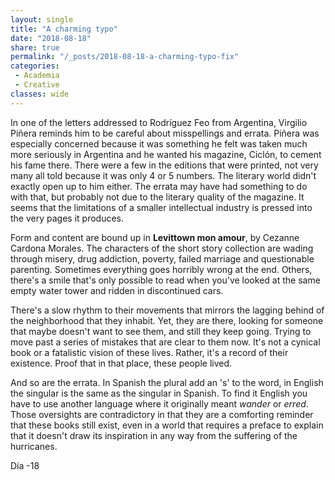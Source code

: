 ```yaml
---
layout: single
title: "A charming typo"
date: "2018-08-18"
share: true
permalink: "/_posts/2018-08-18-a-charming-typo-fix"
categories:
 - Academia
 - Creative
classes: wide
---
```


In one of the letters addressed to Rodríguez Feo from Argentina, Virgilio Piñera reminds him to be careful about misspellings and errata. Piñera was especially concerned because it was something he felt was taken much more seriously in Argentina and he wanted his magazine, Ciclón, to cement his fame there. There were a few in the editions that were printed, not very many all told because it was only 4 or 5 numbers. The literary world didn't exactly open up to him either. The errata may have had something to do with that, but probably not due to the literary quality of the magazine. It seems that the limitations of a smaller intellectual industry is pressed into the very pages it produces.



Form and content are bound up in **Levittown mon amour**, by Cezanne Cardona Morales. The characters of the short story collection are wading through misery, drug addiction, poverty, failed marriage and questionable parenting. Sometimes everything goes horribly wrong at the end. Others, there's a smile that's only possible to read when you've looked at the same empty water tower and ridden in discontinued cars.



There's a slow rhythm to their movements that mirrors the lagging behind of the neighborhood that they inhabit. Yet, they are there, looking for someone that maybe doesn't want to see them, and still they keep going. Trying to move past a series of mistakes that are clear to them now. It's not a cynical book or a fatalistic vision of these lives. Rather, it's a record of their existence. Proof that in that place, these people lived.



And so are the errata. In Spanish the plural add an 's' to the word, in English the singular is the same as the singular in Spanish. To find it English you have to use another language where it originally meant *wander* or *erred*. Those oversights are contradictory in that they are a comforting reminder that these books still exist, even in a world that requires a preface to explain that it doesn't draw its inspiration in any way from the suffering of the hurricanes.



Día -18         
